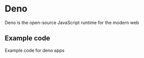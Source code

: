 # Deno

Deno is the open-source JavaScript runtime for the modern web

## Example code

Example code for deno apps
